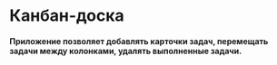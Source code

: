 # Канбан-доска
#### Приложение позволяет добавлять карточки задач, перемещать задачи между колонками, удалять выполненные задачи.